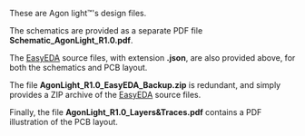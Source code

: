 These are Agon light™'s design files.<p>
The schematics are provided as a separate PDF file <b>Schematic_AgonLight_R1.0.pdf</b>.<p>
The <a href="https://easyeda.com/">EasyEDA</a> source files, with extension <b>.json</b>, are also provided above, for both the schematics and PCB layout.<p>
The file <b>AgonLight_R1.0_EasyEDA_Backup.zip</b> is redundant, and simply provides a ZIP archive of the <a href="https://easyeda.com/">EasyEDA</a> source files.<p>
Finally, the file <b>AgonLight_R1.0_Layers&Traces.pdf</b> contains a PDF illustration of the PCB layout.
